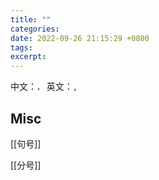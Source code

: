 ```yaml
---
title: ""
categories: 
date: 2022-09-26 21:15:29 +0800
tags: 
excerpt: 
---
```





中文：`，`
英文：`,`





## Misc


[[句号]]

[[分号]]




